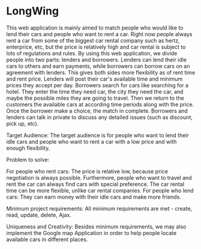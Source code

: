 # LongWing
This web application is mainly aimed to match people who would like to lend their cars and people who want to rent a car. Right now people always rent a car from some of the biggest car rental company such as hertz, enterprice, etc, but the price is relatively high and car rental is subject to lots of regulations and rules. By using this web application, we divide people into two parts: lenders and borrowers. Lenders can lend their idle cars to others and earn payments, while borrowers can borrow cars on an agreement with lenders. This gives both sides more flexibility as of rent time and rent price. Lenders will post their car's available time and minimum prices they accept per day. Borrowers search for cars like searching for a hotel. They enter the time they need car, the city they need the car, and maybe the possible miles they are going to travel. Then we return to the customers the available cars at according time periods along with the price. Once the borrower make a choice, the match in complete. Borrowers and lenders can talk in private to discuss any detailed issues (such as discount, pick up, etc).

Target Audience: The target audience is for people who want to lend their idle cars and people who want to rent a car with a low price and with enough flexibility.

Problem to solve:

For people who rent cars: The price is relative low, because price negotiation is always possible. Furthermore, people who want to travel and rent the car can always find cars with special preference. The car rental time can be more flexible, unlike car rental companies. For people who lend cars: They can earn money with their idle cars and make more friends.

Minimum project requirements: All minimum requirements are met - create, read, update, delete, Ajax.

Uniqueness and Creativity: Besides minimum requirements, we may also implement the Google map Application in order to help people locate available cars in different places.
